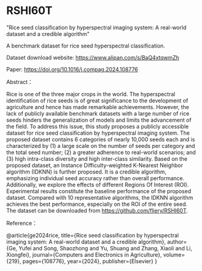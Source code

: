 # RSHI60T
"Rice seed classification by hyperspectral imaging system: A real-world dataset and a credible algorithm"

A benchmark dataset for rice seed hyperspectral classification.

Dataset download website:   https://www.alipan.com/s/BaQ4xtqwmZh

Paper: https://doi.org/10.1016/j.compag.2024.108776

Abstract：

Rice is one of the three major crops in the world. The hyperspectral identification of rice seeds is of great significance to the development of agriculture and hence has made remarkable achievements. However, the lack of publicly available benchmark datasets with a large number of rice seeds hinders the generalization of models and limits the advancement of the field. To address this issue, this study proposes a publicly accessible dataset for rice seed classification by hyperspectral imaging system. The proposed dataset contains 6 categories of nearly 10,000 seeds each and is characterized by (1) a large scale on the number of seeds per category and the total seed number; (2) a greater adherence to real-world scenarios; and (3) high intra-class diversity and high inter-class similarity. Based on the proposed dataset, an Instance Difficulty-weighted K-Nearest Neighbor algorithm (IDKNN) is further proposed. It is a credible algorithm, emphasizing individual seed accuracy rather than overall performance. Additionally, we explore the effects of different Regions Of Interest (ROI). Experimental results constitute the baseline performance of the proposed dataset. Compared with 10 representative algorithms, the IDKNN algorithm achieves the best performance, especially on the ROI of the entire seed. The dataset can be downloaded from https://github.com/fliery/RSHI60T.

Reference：

@article{ge2024rice,
  title={Rice seed classification by hyperspectral imaging system: A real-world dataset and a credible algorithm},
  author={Ge, Yufei and Song, Shaozhong and Yu, Shuang and Zhang, Xiaoli and Li, Xiongfei},
  journal={Computers and Electronics in Agriculture},
  volume={219},
  pages={108776},
  year={2024},
  publisher={Elsevier}
  }

